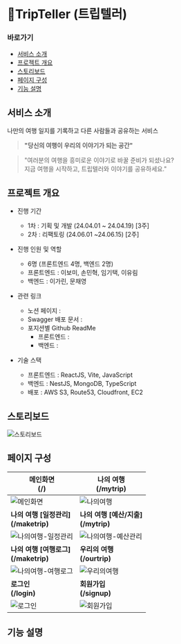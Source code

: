 # 🌸TripTeller (트립텔러)
### 바로가기
- [서비스 소개](#서비스-소개)<br>
- [프로젝트 개요](#프로젝트-개요)<br>
- [스토리보드](#스토리보드)<br>
- [페이지 구성](#페이지-구성)<br>
- [기능 설명](#기능-설명)<br>

## 서비스 소개
나만의 여행 일지를 기록하고 다른 사람들과 공유하는 서비스
> **"당신의 여행이 우리의 이야기가 되는 공간"**

> "여러분의 여행을 흥미로운 이야기로 바꿀 준비가 되셨나요?<br>
> 지금 여행을 시작하고, 트립텔러와 이야기를 공유하세요."

## 프로젝트 개요<br>

- 진행 기간 <br>

  - 1차 : 기획 및 개발 (24.04.01 ~ 24.04.19) [3주]<br>
  - 2차 : 리팩토링 (24.06.01 ~24.06.15) [2주]<br>

- 진행 인원 및 역할<br>

  - 6명 (프론트엔드 4명, 백엔드 2명)<br>
  - 프론트엔드 : 이보미, 손민혁, 임기택, 이유림<br>
  - 백엔드 : 이가린, 문채영<br>

- 관련 링크
  - 노션 페이지 :
  - Swagger 배포 문서 :
  - 포지션별 Github ReadMe
     - 프론트엔드 : 
     - 백엔드 :  

- 기술 스택
  - 프론트엔드 : ReactJS, Vite, JavaScript
  - 백엔드 : NestJS, MongoDB, TypeScript
  - 배포 : AWS S3, Route53, Cloudfront, EC2

## 스토리보드

![스토리보드](https://github.com/TripTeller-repository/.github/assets/127278410/bb426e8c-15d9-44e9-b111-243b1bf96a7e)

## 페이지 구성

| 메인화면<br>(/) | 나의 여행<br>(/mytrip) |
| -------- | -------- |
| ![메인화면](https://github.com/TripTeller-repository/.github/assets/127278410/80408008-ed98-47ee-897d-32ee115a09b9) | ![나의여행](https://github.com/TripTeller-repository/.github/assets/127278410/7418df7b-7844-4d7f-a8b3-f8dc44062966) |
| <b>나의 여행 [일정관리]<br>(/maketrip) | <b>나의 여행 [예산/지출]<br>(/mytrip)  |
| ![나의여행-일정관리](https://github.com/TripTeller-repository/.github/assets/127278410/0d89000b-be41-46c6-a13f-e7db5d60731a) | ![나의여행-예산관리](https://github.com/TripTeller-repository/.github/assets/127278410/9f4e5bf4-cdf4-4d17-acbb-46690ee840b1)  |
| <b>나의 여행 [여행로그]<br>(/maketrip) | <b>우리의 여행<br>(/ourtrip) |
| ![나의여행-여행로그](https://github.com/TripTeller-repository/.github/assets/127278410/a5d343df-3b49-401e-8cde-32343b4cf830) | ![우리의여행](https://github.com/TripTeller-repository/.github/assets/127278410/669a96c4-e73a-4511-836f-2e99019734d7) |
| <b>로그인<br>(/login) | <b>회원가입<br>(/signup) |
| ![로그인](https://github.com/TripTeller-repository/.github/assets/127278410/8ea939ce-1d1c-4ba4-970f-853ed7d3f172) | ![회원가입](https://github.com/TripTeller-repository/.github/assets/127278410/cd37ac9d-8c71-42bf-bd27-6b1a5813be07) |

## 기능 설명
